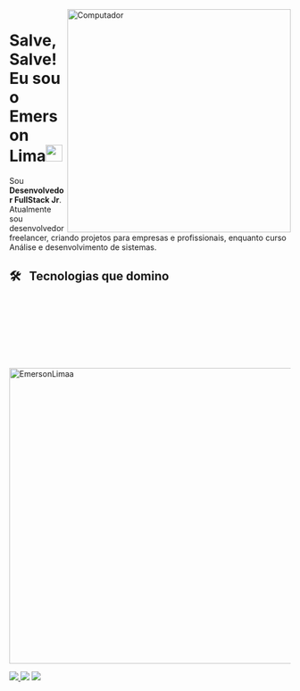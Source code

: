 <img src="https://raw.githubusercontent.com/MicaelliMedeiros/micaellimedeiros/master/image/computer-illustration.png" min-width="400px" max-width="400px" width="400px" align="right" alt="Computador">

<h1>Salve, Salve! Eu sou o Emerson Lima<img src="https://raw.githubusercontent.com/kaueMarques/kaueMarques/master/hi.gif" width="30px"></h1>

<p align="left"> 
  Sou <strong>Desenvolvedor FullStack Jr</strong>.
  Atualmente sou desenvolvedor freelancer, criando projetos para empresas e profissionais, enquanto curso Análise e desenvolvimento de sistemas.
</p>

## 🛠️ &nbsp; Tecnologias que domino

<img align="center" alt="" 
src="https://img.shields.io/badge/javascript-%23323330.svg?style=for-the-badge&logo=javascript&logoColor=%23F7DF1E"/>

<img align="center" alt="" 
src="https://img.shields.io/badge/react-%2320232a.svg?style=for-the-badge&logo=react&logoColor=%2361DAFB"/>

<img align="center" alt="" 
src="https://img.shields.io/badge/react_native-%2320232a.svg?style=for-the-badge&logo=react&logoColor=%2361DAFB"/>

<img align="center" alt="" 
src="https://img.shields.io/badge/typescript-%23007ACC.svg?style=for-the-badge&logo=typescript&logoColor=white"/>

<img align="center" alt="" 
src="https://img.shields.io/badge/node.js-6DA55F?style=for-the-badge&logo=node.js&logoColor=white"/>

<img align="center" alt="" 
src="https://img.shields.io/badge/MongoDB-%234ea94b.svg?style=for-the-badge&logo=mongodb&logoColor=white"/>

<img align="center" alt="" 
src="https://img.shields.io/badge/css3-%231572B6.svg?style=for-the-badge&logo=css3&logoColor=white"/>

<img align="center" alt="" 
src="https://img.shields.io/badge/html5-%23E34F26.svg?style=for-the-badge&logo=html5&logoColor=white"/>

<img align="center" alt="" 
src=""/>

<img width="530em" src="https://github-readme-stats.vercel.app/api?username=emersonlimaa&show_icons=true&themetokyonight" alt="EmersonLimaa"/>

<p align="left">


  <a href="https://linkedin.com/in/emersonslima" target="_blank" alt="Linkedin">
    <img src="https://img.shields.io/badge/-Linkedin-6610F2?style=for-the-badge&logo=Linkedin&logoColor=FFFFFF&link=https://linkedin.com/in/emersonslima"/>
  </a>

  <a href="https://wa.me/+5589994003153" target="_blank" alt="WhatsApp">
  <img src="https://img.shields.io/badge/-WhatsApp-6610F2?style=for-the-badge&logo=WhatsApp&logoColor=FFFFFF&link==https://wa.me/+5589994003153"/></a>

  <a href="https://www.instagram.com/emersonslima7/" target="_blank" alt="Instagram">
  <img src="https://img.shields.io/badge/-Instagram-6610F2?style=for-the-badge&logo=Instagram&logoColor=FFFFFF&link=https://www.instagram.com/emersonslima7"/></a>
</p>  

